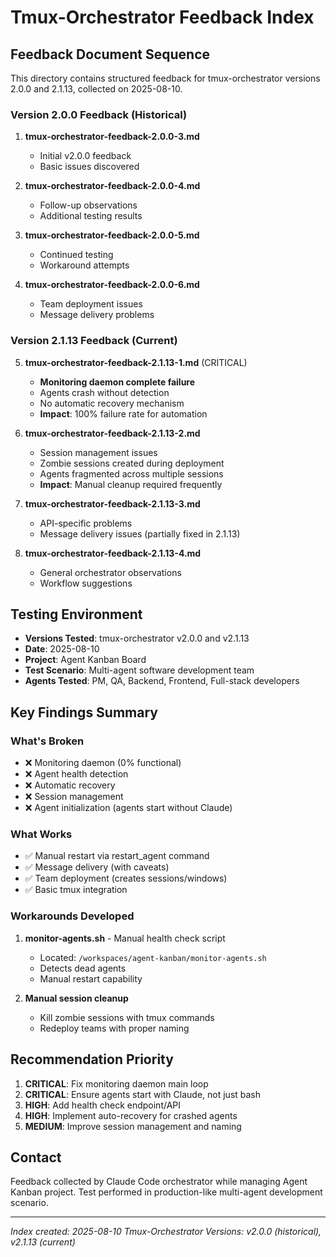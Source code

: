 # Tmux-Orchestrator Feedback Index

## Feedback Document Sequence

This directory contains structured feedback for tmux-orchestrator versions 2.0.0 and 2.1.13, collected on 2025-08-10.

### Version 2.0.0 Feedback (Historical)

1. **tmux-orchestrator-feedback-2.0.0-3.md**
   - Initial v2.0.0 feedback
   - Basic issues discovered

2. **tmux-orchestrator-feedback-2.0.0-4.md**
   - Follow-up observations
   - Additional testing results

3. **tmux-orchestrator-feedback-2.0.0-5.md**
   - Continued testing
   - Workaround attempts

4. **tmux-orchestrator-feedback-2.0.0-6.md**
   - Team deployment issues
   - Message delivery problems

### Version 2.1.13 Feedback (Current)

5. **tmux-orchestrator-feedback-2.1.13-1.md** (CRITICAL)
   - **Monitoring daemon complete failure**
   - Agents crash without detection
   - No automatic recovery mechanism
   - **Impact**: 100% failure rate for automation

6. **tmux-orchestrator-feedback-2.1.13-2.md**
   - Session management issues
   - Zombie sessions created during deployment
   - Agents fragmented across multiple sessions
   - **Impact**: Manual cleanup required frequently

7. **tmux-orchestrator-feedback-2.1.13-3.md**
   - API-specific problems
   - Message delivery issues (partially fixed in 2.1.13)

8. **tmux-orchestrator-feedback-2.1.13-4.md**
   - General orchestrator observations
   - Workflow suggestions

## Testing Environment

- **Versions Tested**: tmux-orchestrator v2.0.0 and v2.1.13
- **Date**: 2025-08-10
- **Project**: Agent Kanban Board
- **Test Scenario**: Multi-agent software development team
- **Agents Tested**: PM, QA, Backend, Frontend, Full-stack developers

## Key Findings Summary

### What's Broken
- ❌ Monitoring daemon (0% functional)
- ❌ Agent health detection
- ❌ Automatic recovery
- ❌ Session management
- ❌ Agent initialization (agents start without Claude)

### What Works
- ✅ Manual restart via restart_agent command
- ✅ Message delivery (with caveats)
- ✅ Team deployment (creates sessions/windows)
- ✅ Basic tmux integration

### Workarounds Developed

1. **monitor-agents.sh** - Manual health check script
   - Located: `/workspaces/agent-kanban/monitor-agents.sh`
   - Detects dead agents
   - Manual restart capability

2. **Manual session cleanup**
   - Kill zombie sessions with tmux commands
   - Redeploy teams with proper naming

## Recommendation Priority

1. **CRITICAL**: Fix monitoring daemon main loop
2. **CRITICAL**: Ensure agents start with Claude, not just bash
3. **HIGH**: Add health check endpoint/API
4. **HIGH**: Implement auto-recovery for crashed agents
5. **MEDIUM**: Improve session management and naming

## Contact

Feedback collected by Claude Code orchestrator while managing Agent Kanban project.
Test performed in production-like multi-agent development scenario.

---
*Index created: 2025-08-10*
*Tmux-Orchestrator Versions: v2.0.0 (historical), v2.1.13 (current)*
